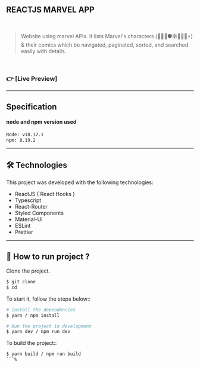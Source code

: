 ## REACTJS MARVEL APP
<br>

>  Website using marvel APIs. It lists Marvel's characters (🦸‍♂️🦸🛡️🕸🐜👱‍♂️⚡) & their comics which be navigated, paginated, sorted, and searched easily with details.

<br>

### 👉 [Live Preview]

___
## Specification
#### node and npm version used

```bash
Node: v18.12.1
npm: 8.19.2
```
___

## 🛠 Technologies

This project was developed with the following technologies:

- ReactJS ( React Hooks )
- Typescript
- React-Router
- Styled Components
- Material-UI
- ESLint
- Prettier
___

## 🚀 How to run project ?

Clone the project.

```bash
$ git clone
$ cd
```

To start it, follow the steps below::
```bash
# install the dependencies
$ yarn / npm install

# Run the project in development
$ yarn dev / npm run dev
```

To build the project::
```bash
$ yarn build / npm run build
```%        